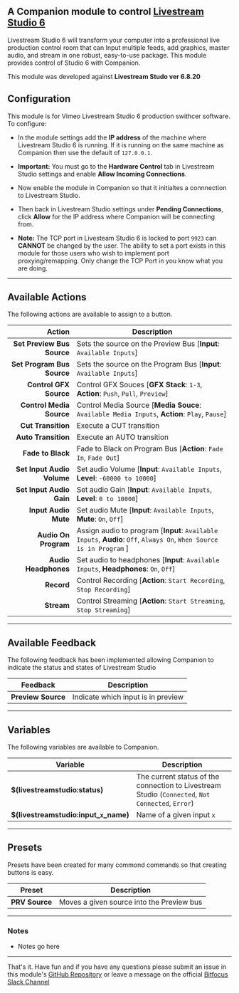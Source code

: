 ## A Companion module to control [Livestream Studio 6](https://livestream.com/studio/)

Livestream Studio 6 will transform your computer into a professional live production control room that can Input multiple feeds, add graphics, master audio, and stream in one robust, easy-to-use package. This module provides control of Studio 6 with Companion. 

This module was developed against **Livestream Studo ver 6.8.20**

## Configuration

This module is for Vimeo Livestream Studio 6 production swithcer software. To configure: 
- In the module settings add the **IP address** of the machine where Livestream Studio 6 is running. If it is running on the same machine as Companion then use the default of `127.0.0.1`.
- **Important:** You must go to the **Hardware Control** tab in Livestream Studio 
settings and enable **Allow Incoming Connections**.

- Now enable the module in Companion so that it initialtes a connnection to Livestream Studio. 

- Then back in Livestream Studio settings under **Pending Connections**, click **Allow** for the IP address where Companion will be connecting from.
   
- **Note:** The TCP port in Livesteam Studio 6 is locked to port `9923` can **CANNOT** be changed by the user. The ability to set a port exists in this module for those users who wish to implement port proxying/remapping. Only change the TCP Port in you know what you are doing.

---
## Available Actions

The following actions are available to assign to a button.

Action                   | Description                  
-----------------------: | ---------------------------- 
**Set Preview Bus Source**| Sets the source on the Preview Bus [**Input**: `Available Inputs`]
**Set Program Bus Source**| Sets the source on the Program Bus [**Input**: `Available Inputs`]
**Control GFX Source**   | Control GFX Souces [**GFX Stack**: `1-3`, **Action**: `Push`, `Pull`, `Preview`]
**Control Media Source** | Control Media Source [**Media Souce**: `Available Media Inputs`, **Action**: `Play`, `Pause`]
**Cut Transition**       | Execute a CUT transition 
**Auto Transition**      | Execute an AUTO transition 
**Fade to Black**        | Fade to Black on Program Bus [**Action**: `Fade In`, `Fade Out`]
**Set Input Audio Volume**| Set audio Volume [**Input**: `Available Inputs`, **Level**: `-60000 to 10000`]
**Set Input Audio Gain**| Set audio Gain [**Input**: `Available Inputs`, **Level**: `0 to 10000`]
**Input Audio Mute**     | Set audio Mute [**Input**: `Available Inputs`, **Mute**: `On`, `Off`]
**Audio On Program**     | Assign audio to program [**Input**: `Available Inputs`, **Audio**: `Off`, `Always On`, `When Source is in Program` ]
**Audio Headphones**     | Set audio to headphones [**Input**: `Available Inputs`, **Headphones**: `On`, `Off`]
**Record**               | Control Recording [**Action**: `Start Recording`, `Stop Recording`]
**Stream**               | Control Streaming [**Action**: `Start Streaming`, `Stop Streaming`]

---
## Available Feedback

The following feedback has been implemented allowing Companion to indicate the status and states of Livestream Studio

Feedback          | Description                        
----------------- | ---------------------------------- 
 **Preview Source**| Indicate which input is in preview 

 ---
## Variables

The following variables are available to Companion. 

Variable                       | Description 
------------------------------ | ----------------------------------- 
**$(livestreamstudio:status)** | The current status of the connection to Livestream Studio (`Connected`, `Not Connected`, `Error`)
**$(livestreamstudio:input_`x`_name)** | Name of a given input `x`


---
## Presets

Presets have been created for many commond commands so that creating buttons is easy. 

Preset          | Description                                
--------------- | -------------------------------------------
**PRV Source**  | Moves a given source into the Preview bus 

---
### Notes
- Notes go here

---

That's it. Have fun and if you have any questions please submit an issue in this module's [GitHub Repository](https://) or leave a message on the official [Bitfocus Slack Channel](https://bitfocusio.slack.com/archives/CFG7HAN5N)
